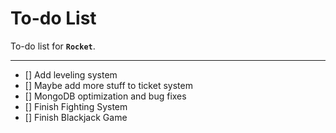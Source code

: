 # To-do List

To-do list for **`Rocket`**.

---

- [] Add leveling system
- [] Maybe add more stuff to ticket system
- [] MongoDB optimization and bug fixes
- [] Finish Fighting System
- [] Finish Blackjack Game
